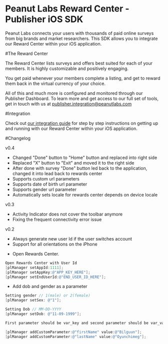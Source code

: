 
# Peanut Labs Reward Center - Publisher iOS SDK

Peanut Labs connects your users with thousands of paid online surveys from big brands and market researchers. This SDK allows you to integrate our Reward Center within your iOS application. 

#The Reward Center

The Reward Center lists surveys and offers best suited for each of your members. It is highly customizable and positively engaging.

You get paid whenever your members complete a listing, and get to reward them back in the virtual currency of your choice.

All of this and much more is configured  and monitored through our Publisher Dashboard. To learn more and get access to our full set of tools, get in touch with us at publisher.integration@peanutlabs.com

#Integration

Check out <a href="http://peanut-labs.github.io/publisher-doc/" target="_blank">our integration guide</a> for step by step instructions on getting up and running with our Reward Center within your iOS application.

#Changelog

v0.4
- Changed "Done" button to "Home" button and replaced into right side
- Replaced "X" button to "Exit" and moved it to the right side
- After done with survey "Done" button led back to the application, changed it into lead back to rewards center
- Supports custom url parameters
- Supports date of birth url parameter
- Supports gender url parameter
- Automatically sets locale for rewards center depends on device locale

v0.3
- Activity Indicator does not cover the toolbar anymore
- Fixing the frequent connectivity error issue

v0.2
- Always generate new user Id if the user switches account
- Support for all orientations on the iPhone

*	Open Rewards Center.

``` Objective-c
Open Rewards Center with User Id
[plManager setAppId:1111];
[plManager setAppKey:@"APP_KEY_HERE"];
[plManager setEndUserId:@"END_USER_ID_HERE"];

```

* Add dob and gender as a parameter

``` Objective-c
Setting gender // 1(male) or 2(female)
[plManager setSex: @"1"];

Setting Dob // MM-DD-YYYY
[plManager setDob: @"11-09-1999"];

```

``` Objective-c
First parameter should be var_key and second parameter should be var_val

[plManager addCustomParameter:@"firstName" value:@"Bilguun"];
[plManager addCustomParameter:@"lastName" value:@"Oyunchimeg"];

```

